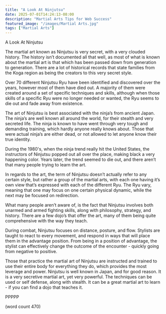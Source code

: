 ```yaml
---
title: "A Look At Ninjutsu"
date: 2025-07-01T14:24:13-08:00
description: "Martial Arts Tips for Web Success"
featured_image: "/images/Martial Arts.jpg"
tags: ["Martial Arts"]
---
```


A Look At Ninjutsu

The martial art known as Ninjutsu is very secret, with a very clouded history.  The history isn’t documented all that well, as most of what is known about the martial art is that which has been passed down from generation to generation.  There are a lot of historical records that state families from the Koga region as being the creators to this very secret style.

Over 70 different Ninjutsu Ryu have been identified and discovered over the years, however most of them have died out.  A majority of them were created around a set of specific techniques and skills, although when those skills of a specific Ryu were no longer needed or wanted, the Ryu seems to die out and fade away from existence.

The art of Ninjutsu is best associated with the ninja’s from ancient Japan.  The ninja’s are well known all around the world, for their stealth and very secreted life.  The ninja is known to have went through very tough and demanding training, which hardly anyone really knows about.  Those that were actual ninja’s are either dead, or not allowed to let anyone know their true identity.

During the 1980's, when the ninja trend really hit the United States, the instructors of Ninjutsu popped out all over the place, making black a very happening color.  Years later, the trend seemed to die out, and there aren’t that many people trying to learn the art.  

In regards to the art, the term of Ninjutsu doesn’t actually refer to any certain style, but rather a group of the martial arts, with each one having it’s own view that’s expressed with each of the different Ryu.  The Ryu vary, meaning that one may focus on one certain physical dynamic, while the next may be focused on redirection.

What many people aren’t aware of, is the fact that Ninjutsu involves both unarmed and armed fighting skills, along with philosophy, strategy, and history.  There are a few dojo’s that offer the art, many of them being quite comprehensive with the way they teach.

During combat, Ninjutsu focuses on distance, posture, and flow.  Stylists are taught to react to every movement, and respond in ways that will place them in the advantage position.  From being in a position of advantage, the stylist can effectively change the outcome of the encounter - quickly going from negative to positive.

Those that practice the martial art of Ninjutsu are instructed and trained to use their entire body for everything they do, which provides the most leverage and power.  Ninjutsu is well known in Japan, and for good reason.  It is a very secretive martial art, yet very powerful.  The techniques can be used or self defense, along with stealth.  It can be a great martial art to learn - if you can find a dojo that teaches it.

PPPPP

(word count 470)
